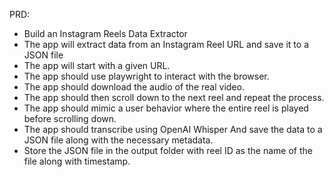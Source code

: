 PRD:
- Build an Instagram Reels Data Extractor
- The app will extract data from an Instagram Reel URL and save it to a JSON file
- The app will start with a given URL.
- The app should use playwright to interact with the browser.
- The app should download the audio of the real video.
- The app should then scroll down to the next reel and repeat the process.
- The app should mimic a user behavior where the entire reel is played before scrolling down.
- The app should transcribe using OpenAI Whisper And save the data to a JSON file along with the necessary metadata.
- Store the JSON file in the output folder with reel ID as the name of the file along with timestamp.

